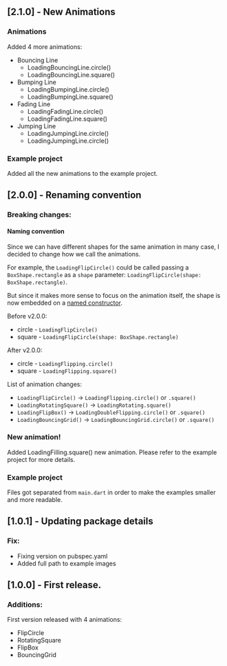 ## [2.1.0] - New Animations

### Animations

Added 4 more animations:
- Bouncing Line
  - LoadingBouncingLine.circle()
  - LoadingBouncingLine.square()
- Bumping Line
  - LoadingBumpingLine.circle()
  - LoadingBumpingLine.square()
- Fading Line
  - LoadingFadingLine.circle()
  - LoadingFadingLine.square()
- Jumping Line
  - LoadingJumpingLine.circle()
  - LoadingJumpingLine.circle()

### Example project

Added all the new animations to the example project.


## [2.0.0] - Renaming convention

### Breaking changes:

#### Naming convention

Since we can have different shapes for the same animation in many case, I decided to change how we call the animations.

For example, the `LoadingFlipCircle()` could be called passing a `BoxShape.rectangle` as a `shape` parameter: `LoadingFlipCircle(shape: BoxShape.rectangle)`.

But since it makes more sense to focus on the animation itself, the shape is now embedded on a [named constructor](https://dart.dev/guides/language/language-tour#named-constructors).

Before v2.0.0:
- circle - `LoadingFlipCircle()`
- square - `LoadingFlipCircle(shape: BoxShape.rectangle)`
  
After v2.0.0: 
- circle - `LoadingFlipping.circle()`
- square - `LoadingFlipping.square()`
  
List of animation changes:
- `LoadingFlipCircle()` -> `LoadingFlipping.circle()` or `.square()`
- `LoadingRotatingSquare()` -> `LoadingRotating.square()`
- `LoadingFlipBox()` -> `LoadingDoubleFlipping.circle()` or `.square()`
- `LoadingBouncingGrid()` -> `LoadingBouncingGrid.circle()` or `.square()`

### New animation!

Added LoadingFilling.square() new animation. Please refer to the example project for more details.

### Example project

Files got separated from `main.dart` in order to make the examples smaller and more readable.


## [1.0.1] - Updating package details

### Fix:
- Fixing version on pubspec.yaml
- Added full path to example images

## [1.0.0] - First release.

### Additions:

First version released with 4 animations:
- FlipCircle
- RotatingSquare
- FlipBox
- BouncingGrid

